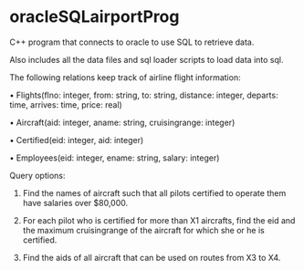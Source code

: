 ﻿# oracleSQLairportProg

C++ program that connects to oracle to use SQL to retrieve data.

Also includes all the data files and sql loader scripts to load data into sql.


The following relations keep track of airline flight information: 

•	Flights(flno: integer, from: string, to: string, distance: integer, departs: time, arrives: time, price: real)

•	Aircraft(aid: integer, aname: string, cruisingrange: integer)

•	Certified(eid: integer, aid: integer)

•	Employees(eid: integer, ename: string, salary: integer)



Query options:

1.	Find the names of aircraft such that all pilots certified to operate them have salaries over $80,000.

2.	For each pilot who is certified for more than X1 aircrafts, find the eid and the maximum cruisingrange of the aircraft for which she or he is certified.

3.	Find the aids of all aircraft that can be used on routes from X3 to X4.

